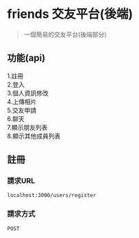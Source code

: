 # friends 交友平台(後端)

> 一個簡易的交友平台(後端部分)

## 功能(api)
1.註冊  
2.登入  
3.個人資訊修改  
4.上傳相片  
5.交友申請  
6.聊天    
7.顯示朋友列表  
8.顯示其他成員列表  


## 註冊

### 請求URL
```
localhost:3000/users/register
```
### 請求方式
```
POST
```

  
  
